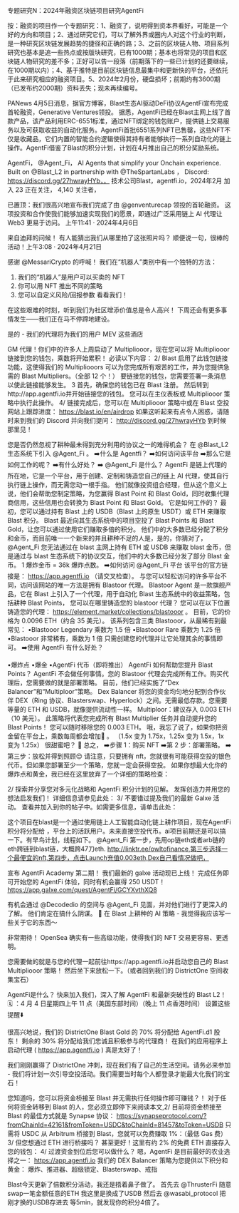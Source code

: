 专题研究N：2024年融资区块链项目研究AgentFi


按：融资的项目作一个专题研究：1、融资了，说明得到资本界看好，可能是一个好的方向和项目；2、通过研究它们，可以了解外界或圈内人对这个行业的判断，是一种研究区块链发展趋势的捷径和正确的路；3、之前的区块链人物、项目系列研究也基本是追一些热点或按版块研究，已有1000期；基本也将常见的项目和区块链人物研究的差不多；正好可以告一段落（前期落下的一些已计划的还要继续，在1000期以内）；4、基于推特是目前区块链信息最集中和更新快的平台，还依托于此来研究相应的融资项目。5、2024年2月份，硬盘损坏；前期约有3600期（已发布约2000期）资料丢失；现未再续编号。

PANews 4月5日消息，据官方博客，Blast生态AI驱动DeFi协议AgentFi宣布完成首轮融资，Generative Ventures领投。
据悉，AgentFi已经在Blast主网上线了首款产品，该产品利用ERC-6551标准，通过NFT绑定的钱包账户，提供链上交易服务以及可获取收益的自动化服务。AgentFi首批6551系列NFT已售罄，这些NFT不仅是收藏品，它们内置的智能合约逻辑使得其持有者能够执行一系列自动化的链上操作。AgentFi借鉴了Blast的积分计划，计划在4月推出自己的积分奖励系统。

AgentFi，
@Agent_Fi，
AI Agents that simplify your Onchain experience. 
Built on 
@Blast_L2
 in partnership with 
@TheSpartanLabs
，
Discord: https://discord.gg/27hwrayHYb，，
技术公司Blast，agentfi.io，2024年2月 加入
23 正在关注，
4,140 关注者，


已置顶：我们很高兴地宣布我们完成了由
@genventurecap
领投的首轮融资。
这项投资和合作使我们能够加速实现我们的愿景，即通过广泛采用链上 AI 代理让 Web3 更易于访问。
上午11:41 · 2024年4月6日

来自迪拜的问候！
有人能猜出我们从哪里拍了这张照片吗？
顺便说一句，很棒的活动！上午3:08 · 2024年4月21日

感谢
@MessariCrypto
的呼喊！
我们在“机器人”类别中有一个独特的方法：
1. 我们的“机器人”是用户可以买卖的 NFT
2. 你可以用 NFT 推出不同的策略
3. 您可以自定义风险/回报参数
看看我们！

在这些艰难的时刻，听到我们为社区增添价值总是令人高兴！
下周还会有更多事情发生——我们正在马不停蹄地建设。

是的 - 我们的代理将为我们的用户 MEV 这些酒店

GM 代理！你们中的许多人上周启动了 Multipliooor，现在您可以将 Multipliooor 链接到您的钱包，乘数将开始累积！
必读以下内容： 2/
Blast 启用了此钱包链接功能，这使得我们的 Multipliooors 可以为您完成所有艰苦的工作，并为您提供急需的 Blast Multipliers。（全部 12 个！）
要链接您的钱包，您需要签署一条消息以使此链接能够发生。
3
首先，确保您的钱包已在 Blast 注册。
然后转到http://app.agentfi.io并开始链接您的钱包。
您可以在主仪表板或 Multipliooor 策略中执行此操作。
4/
链接完成后，您可以在 Multipliooor 策略中或在 Blast 空投网站上跟踪进度： https://blast.io/en/airdrop
如果这听起来有点令人困惑，请随时来到我们的 Discord 并向我们提问： http://discord.gg/27hwrayHYb
到时候那里见！

您是否仍然忽视了耕种最未得到充分利用的协议之一的难得机会？
在
@Blast_L2
生态系统下引入
@Agent_Fi
 。
➡️什么是 Agentfi？
➡️如何访问该平台
➡️那么它是如何工作的呢？
➡️有什么好处？
➡️ 
@Agent_Fi
是什么？
AgentFi 是链上代理的所在地，它是一个平台，用于创建、定制和铸造您自己的链上 AI 代理，使其自行执行链上操作，而无需您动一根手指。
他们就像投资组合经理，但从这个意义上说，他们会帮助您制定策略，为您赢得 Blast Point 和 Blast Gold，同时收集代理商信用，这些信用也会转换为 Blast Point 和 Blast Gold。
它是如何工作的？
最初，您可以通过持有 Blast 上的 USDB（Blast 上的原生 USDT）或 ETH 来赚取 Blast 积分。
Blast 最近向其生态系统中的项目空投了 Blast Points 和 Blast Gold，让您可以通过使用它们赚取多倍的积分。
他们中的大多数已经分配了积分和金币，而目前唯一一个新来的并且耕种不足的人是，是的，你猜对了， 
@Agent_Fi
您无法通过在 blast 主网上持有 ETH 或 USDB 来赚取 blast 金币，但是通过与 blast 生态系统下的协议交互，他们中的大多数已经分发了部分 Blast 金币。
1 爆炸金币 = 36k 爆炸点数。
➡️如何访问
@Agent_Fi
平台
该平台的官方链接是： https://app.agentfi.io （请交叉检查）。
与您可以轻松访问的许多平台不同，访问该网站的唯一方法是拥有 Blastoor 代理。
Blastoor Agent 是一款旗舰产品，它在 Blast 上引入了一个代理，用于自动化 Blast 生态系统中的收益策略，包括耕种 Blast Points，
您可以在哪里铸造您的 blastoor 代理？
您可以在以下位置铸造您的代理： https://element.market/collections/blastooor 。
目前，它的价格为 0.0096 ETH（约合 35 美元）。
该系列包含三类 Blastooor，从最稀有到最常见：
•Blastooor Legendary 乘数为 1.5 倍
•Blastooor Rare 乘数为 1.25 倍
•Blastooor 非常稀有，乘数为 1 倍
只需创建您的代理并让它处理其余的事情即可。
➡️使用 AgentFi 有什么好处？

•爆炸点
•爆金
•AgentFi 代币（即将推出）
AgentFi 如何帮助您提升 Blast Points？
AgentFi 不会做任何事情。您的 Blastoor 代理会完成所有工作。购买代理后，您需要做的就是部署策略。
目前，他们已经实施了“Dex Balancer”和“Multiploor”策略。
Dex Balancer 将您的资金均匀地分配到合作伙伴 DEX（Ring 协议、Blasterswap、Hyperlock）之间。无需最低存款。您需要等量的 ETH 和 USDB，就像提供流动性一样。
Multiploor：建议存入 0.003 ETH（10 美元）。
此策略将代表您完成所有 Blast Multiplier 任务并自动提升您的 Blast Points！
您可以随时移除您的 0.003 ETH。
哦，我忘了说了，如果你把资金留在平台上，乘数每周都会增加🌚 。
（1.5x 变为 1.75x，1.25x 变为 1.5x，1x 变为 1.25x）
很甜蜜吧？ 👀
总之，
➡️步骤 1：购买 NFT
➡️第 2 步：部署策略。
➡️第三步：放松并得到照顾😌
请注意，只要拥有 nft，您就很有可能获得空投的银色代币。但如果您部署至少一个策略，您就一定会获得空投。
如果你想最大化你的爆炸点和黄金，我已经在这里放弃了一个详细的策略检查：

2/ 探索并分享您对多元化战略和 AgentFi 积分计划的见解。
发挥创造力并用您的想法启发我们！
详细信息请参见此处：
3/ 不要错过提及我们的最新 Galxe 活动。
查看并加入到你的帖子中。如需更多信息，请单击此处：

这个项目在blast是一个通过使用链上人工智能自动化链上耕作项目，现在AgentFi 积分将分配给 ，平台上的活跃用户。未来直接空投代币。ai项目前期还是可以搞一下。有早鸟计划，线程如下。
@Agent_Fi
 第一步，先用op链eth或者arb链的eth跨链到blast链，大概跨47刀eth. http://linktr.ee/owltofinance,第三步选择一个最便宜的nft,第四步，点击Launch充值0.003eth,Dex自己看情况做吧，

宣布 AgentFi Academy 第二期！
我们最新的 galxe 活动现已上线！
完成任务即可开始您的 AgentFi 体验，同时有机会赢得 250 USDT！
https://app.galxe.com/quest/AgentFi/GCYXvthXQ8

有机会通过
@Decodedio
的空间与
@Agent_Fi
见面，并对他们进行了更深入的了解。
他们肯定在搞什么阴谋。 👀
在 Blast 上耕种的 AI 策略 - 我觉得我应该写一些关于它的东西〜

非常期待！
OpenSea 确实有一些高级功能，使得我们的 NFT 交易更容易、更透明。

您需要做的就是与您的代理一起前往https://app.agentfi.io并启动您自己的 Blast Multipliooor 策略！
然后坐下来放松一下。（或者回到我们的 DistrictOne 空间收集宝石）

AgentFi是什么？
快来加入我们，深入了解 AgentFi 和最新突破性的 Blast L2！
🗓 ：4 月 4 日星期四上午 11 点（美国东部时间）（晚上 11 点香港时间）
设置这些提醒⬇️

很高兴地说，我们的 DistrictOne Blast Gold 的 70% 将分配给 AgentFi.d1 股东！
剩余的 30% 将分配给我们忠诚且积极参与的代理商！
在我们的应用程序上启动代理 ( https://app.agentfi.io ) 真是太好了！

我们刚刚赢得了 DistrictOne 冲刺，现在我们有了自己的生活空间。请务必来参加 - 我们将计划一次引导空投活动。我们需要当时每个人都登录才能最大化我们的宝石！

您知道吗，您可以将资金桥接至 Blast 并无需执行任何操作即可赚钱？！
对于任何将资金转移到 Blast 的人，您必须立即停下来阅读本文,2/
目前将资金桥接至 Blast 的最佳方式就是 Synapse 协议：
https://synapseprotocol.com/?fromChainId=42161&fromToken=USDC&toChainId=81457&toToken=USDB
只需将 USDC 从 Arbitrum 桥接到 Blast，您就可以免费赚取 1%：（最低 Gas 费）
3/
但您想通过 ETH 进行桥接吗？
甚至更好！这里有约 2% 的免费 ETH 直接存入您的钱包：
4/
过渡资金到位后您可以做什么？
嗯，AgentFi 是目前最好的农业选择之一：
https://app.agentfi.io
我们的 DEX Balancer 策略为您提供以下积分和黄金：
爆炸、推进器、超级锁定、Blasterswap、戒指

Blast今天更新了倍数积分活动，我还是捂着鼻子做了。
首先去 
@ThrusterFi
  随意swap一笔金额任意的ETH
我这里是换成了USDB
然后去 
@wasabi_protocol
 把刚才换的USDB存进去
等5min，就发现你的积分4倍了。




